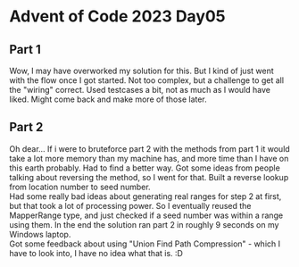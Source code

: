 # Advent of Code 2023 Day05  

## Part 1  
Wow, I may have overworked my solution for this. But I kind of just went with the flow once I got started. Not too complex, but a challenge to get all the "wiring" correct. Used testcases a bit, not as much as I would have liked. Might come back and make more of those later.  

## Part 2  
Oh dear... If i were to bruteforce part 2 with the methods from part 1 it would take a lot more memory than my machine has, and more time than I have on this earth probably.  Had to find a better way. Got some ideas from people talking about reversing the method, so I went for that. Built a reverse lookup from location number to seed number.  
Had some really bad ideas about generating real ranges for step 2 at first, but that took a lot of processing power. So I eventually reused the MapperRange type, and just checked if a seed number was within a range using them. In the end the solution ran part 2 in roughly 9 seconds on my Windows laptop.  
Got some feedback about using "Union Find Path Compression" - which I have to look into, I have no idea what that is. :D  